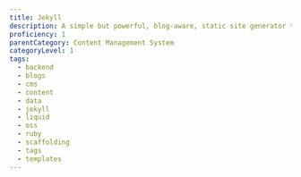 ```yaml
---
title: Jekyll
description: A simple but powerful, blog-aware, static site generator that helps to produce secure, fast performing websites.
proficiency: 1
parentCategory: Content Management System
categoryLevel: 1
tags:
  - backend
  - blogs
  - cms
  - content
  - data
  - jekyll
  - liquid
  - oss
  - ruby
  - scaffolding
  - tags
  - templates
---
```

